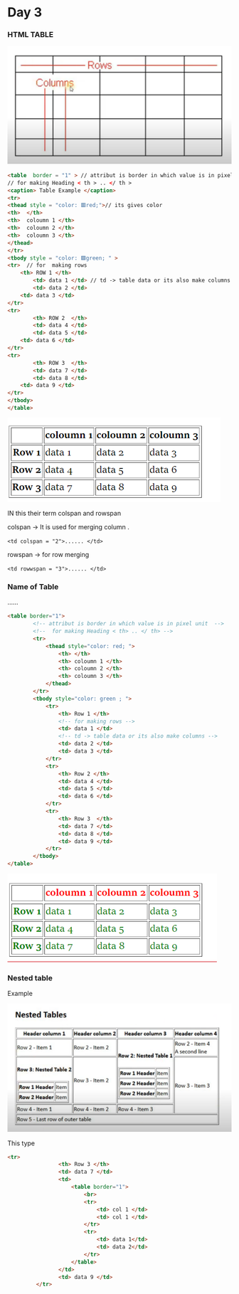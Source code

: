 # Day 3

### HTML TABLE

![Untitled](Day%203%20887f9b48f1aa495680fb529db83b69ef/Untitled.png)

```html
<table  border = "1" > // attribut is border in which value is in pixel unit
// for making Heading < th > .. </ th >
<caption> Table Example </caption>
<tr>
<thead style = "color: 🟥red;">// its gives color 
<th>  </th>
<th>  coloumn 1 </th>
<th>  coloumn 2 </th>
<th>  coloumn 3 </th>
</thead>
</tr>
<tbody style = "color: 🟩green; " >
<tr>  // for  making rows
    <th> ROW 1 </th>
		<td> data 1 </td> // td -> table data or its also make columns
		<td> data 2 </td>
    <td> data 3 </td>
</tr>
<tr>
		<th> ROW 2  </th>
		<td> data 4 </td>
		<td> data 5 </td>
    <td> data 6 </td>
</tr>
<tr> 
		<th> ROW 3  </th>
		<td> data 7 </td>
		<td> data 8 </td>
    <td> data 9 </td>
</tr>
</tbody>
</table>
```

![Untitled](Day%203%20887f9b48f1aa495680fb529db83b69ef/Untitled%201.png)

IN this their term colspan and rowspan  

colspan → It is used for merging column  .

`<td colspan = "2">...... </td>`

rowspan → for row merging

`<td rowwspan = "3">...... </td>`

### Name of Table

<caption>  …… </caption>

```html
<table border="1">
        <!-- attribut is border in which value is in pixel unit  -->
        <!--  for making Heading < th> .. </ th> -->
        <tr>
            <thead style="color: red; ">
                <th> </th>
                <th> coloumn 1 </th>
                <th> coloumn 2 </th>
                <th> coloumn 3 </th>
            </thead>
        </tr>
        <tbody style="color: green ; "> 
            <tr>
                <th> Row 1 </th>
                <!-- for making rows -->
                <td> data 1 </td>
                <!-- td -> table data or its also make columns -->
                <td> data 2 </td>
                <td> data 3 </td>
            </tr>
            <tr>
                <th> Row 2 </th>
                <td> data 4 </td>
                <td> data 5 </td>
                <td> data 6 </td>
            </tr>
            <tr>
                <th> Row 3  </th>
                <td> data 7 </td>
                <td> data 8 </td>
                <td> data 9 </td>
            </tr>
        </tbody>
</table>

```

![Untitled](Day%203%20887f9b48f1aa495680fb529db83b69ef/Untitled%202.png)

### Nested table

Example

![This type ](Day%203%20887f9b48f1aa495680fb529db83b69ef/Untitled%203.png)

This type 

```html
<tr>
                <th> Row 3 </th>
                <td> data 7 </td>
                <td>
                    <table border="1">
                        <br>
                        <tr>
                            <td> col 1 </td>
                            <td> col 1 </td>
                        </tr>
                        <tr>
                            <td> data 1</td>
                            <td> data 2</td>
                        </tr>
                    </table>
                </td>
                <td> data 9 </td>
         </tr>
```
